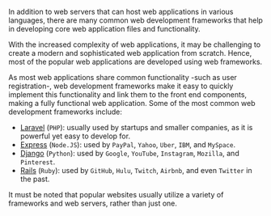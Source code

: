 In addition to web servers that can host web applications in various languages, there are many common web development frameworks that help in developing core web application files and functionality. 

With the increased complexity of web applications, it may be challenging to create a modern and sophisticated web application from scratch. Hence, most of the popular web applications are developed using web frameworks.

As most web applications share common functionality -such as user registration-, web development frameworks make it easy to quickly implement this functionality and link them to the front end components, making a fully functional web application. Some of the most common web development frameworks include:

-   [Laravel](https://laravel.com/) (`PHP`): usually used by startups and smaller companies, as it is powerful yet easy to develop for.
-   [Express](https://expressjs.com/) (`Node.JS`): used by `PayPal`, `Yahoo`, `Uber`, `IBM`, and `MySpace`.
-   [Django](https://www.djangoproject.com/) (`Python`): used by `Google`, `YouTube`, `Instagram`, `Mozilla`, and `Pinterest`.
-   [Rails](https://rubyonrails.org) (`Ruby`): used by `GitHub`, `Hulu`, `Twitch`, `Airbnb`, and even `Twitter` in the past.

It must be noted that popular websites usually utilize a variety of frameworks and web servers, rather than just one.
